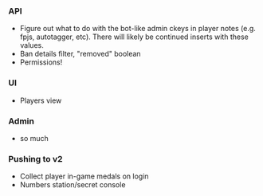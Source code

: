 ### API

- Figure out what to do with the bot-like admin ckeys in player notes (e.g. fpjs, autotagger, etc). There will likely be continued inserts with these values.
- Ban details filter, "removed" boolean
- Permissions!

### UI
- Players view

### Admin
- so much

### Pushing to v2
- Collect player in-game medals on login
- Numbers station/secret console
